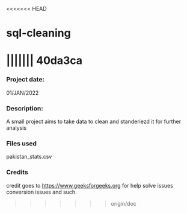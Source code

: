 <<<<<<< HEAD
# sql-cleaning
||||||| 40da3ca
=======
### Project date: 

01/JAN/2022


### Description:
A small project aims to take data to clean and standeriezd it for further analysis 

### Files used
pakistan_stats.csv

### Credits
credit goes to https://www.geeksforgeeks.org for help solve issues conversion issues and such. 
>>>>>>> origin/doc
